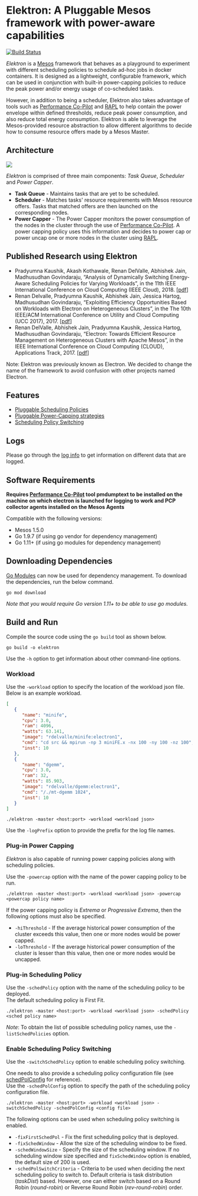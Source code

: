 Elektron: A Pluggable Mesos framework with power-aware capabilities
===================================================================

[![Build Status](https://gitlab.com/spdf/elektron/badges/master/build.svg)](https://gitlab.com/spdf/elektron/commits/master)

_Elektron_ is a [Mesos](mesos.apache.org) framework that behaves as a playground to experiment with different scheduling policies to schedule ad-hoc jobs in docker containers. It is designed as a lightweight, configurable framework, which can be used in conjunction with built-in power-capping policies to reduce the peak power and/or energy usage of co-scheduled tasks.

However, in addition to being a scheduler, Elektron also takes advantage of tools such as [Performance Co-Pilot](http://pcp.io/) and [RAPL](https://01.org/blogs/2014/running-average-power-limit--rapl) to help contain the power envelope within defined thresholds, reduce peak power consumption, and also reduce total energy consumption. Elektron is able to leverage the Mesos-provided resource abstraction to allow different algorithms to decide how to consume resource offers made by a Mesos Master.

## Architecture
![](docs/ElekArch.png)

_Elektron_ is comprised of three main components: _Task Queue_, _Scheduler_ and _Power Capper_.
* **Task Queue** - Maintains tasks that are yet to be scheduled.
* **Scheduler** - Matches tasks' resource requirements with Mesos resource offers. Tasks that matched offers are then launched on the corresponding nodes.
* **Power Capper** - The Power Capper monitors the power consumption of the nodes in the cluster through the use of [Performance Co-Pilot](http://pcp.io/). A power capping policy uses this information and decides to power cap or power uncap one or more nodes in the cluster using [RAPL](https://01.org/blogs/2014/running-average-power-limit--rapl).

## Published Research using Elektron
* Pradyumna Kaushik, Akash Kothawale, Renan DelValle, Abhishek Jain, Madhusudhan Govindaraju, “Analysis of Dynamically Switching Energy-Aware Scheduling Policies for Varying Workloads”, in the 11th IEEE International Conference on Cloud Computing (IEEE Cloud), 2018. [[pdf](http://cloud.cs.binghamton.edu/wordpress/wp-content/uploads/2018/05/analysis-of-energy-aware-scheduling-policy-switching-for-varying-workloads.pdf)]
* Renan Delvalle, Pradyumna Kaushik, Abhishek Jain, Jessica Hartog, Madhusudhan Govindaraju, “Exploiting Efficiency Opportunities Based on Workloads with Electron on Heterogeneous Clusters”, in the The 10th IEEE/ACM International Conference on Utility and Cloud Computing (UCC 2017), 2017. [[pdf](http://cloud.cs.binghamton.edu/wordpress/wp-content/uploads/2017/10/ExploitingEfficiencyOpportunitiesBasedonWorkloadswithElectrononHeterogeneousClusters.pdf)]
* Renan DelValle, Abhishek Jain, Pradyumna Kaushik, Jessica Hartog, Madhusudhan Govindaraju, “Electron: Towards Efficient Resource Management on Heterogeneous Clusters with Apache Mesos”, in the IEEE International Conference on Cloud Computing (CLOUD), Applications Track, 2017. [[pdf](http://cloud.cs.binghamton.edu/wordpress/wp-content/uploads/2017/07/electron-1.pdf)]

Note: Elektron was previously known as Electron. We decided to change the name of the framework to avoid confusion with other projects named Electron.

## Features
* [Pluggable Scheduling Policies](docs/SchedulingPolicies.md)
* [Pluggable Power-Capping strategies](docs/PowerCappingStrategies.md)
* [Scheduling Policy Switching](docs/SchedulingPolicySwitching.md)

## Logs
Please go through the [log info](docs/Logs.md) to get information on different data that are logged.

## Software Requirements
**Requires [Performance Co-Pilot](http://pcp.io/) tool pmdumptext to be installed on the
machine on which electron is launched for logging to work and PCP collector agents installed
on the Mesos Agents**

Compatible with the following versions:

* Mesos 1.5.0
* Go 1.9.7 (if using go vendor for dependency management)
* Go 1.11+ (if using go modules for dependency management)

## Downloading Dependencies
[Go Modules](https://blog.golang.org/using-go-modules) can now be used for dependency management.
To download the dependencies, run the below command.
```commandline
go mod download
```
_Note that you would require Go version 1.11+ to be able to use go modules._

## Build and Run
Compile the source code using the `go build` tool as shown below.
```commandline
go build -o elektron
```
Use the `-h` option to get information about other command-line options.

### Workload
Use the `-workload` option to specify the location of the workload json file. Below is an example workload.
```json
[
   {
      "name": "minife",
      "cpu": 3.0,
      "ram": 4096,
      "watts": 63.141,
      "image": "rdelvalle/minife:electron1",
      "cmd": "cd src && mpirun -np 3 miniFE.x -nx 100 -ny 100 -nz 100",
      "inst": 10
   },
   {
      "name": "dgemm",
      "cpu": 3.0,
      "ram": 32,
      "watts": 85.903,
      "image": "rdelvalle/dgemm:electron1",
      "cmd": "/./mt-dgemm 1024",
      "inst": 10
   }
]
```

```commandline
./elektron -master <host:port> -workload <workload json>
```

Use the `-logPrefix` option to provide the prefix for the log file names.

### Plug-in Power Capping
_Elektron_ is also capable of running power capping policies along with scheduling policies. 

Use the `-powercap` option with the name of the power capping policy to be run.

```commandline
./elektron -master <host:port> -workload <workload json> -powercap <powercap policy name>
```

If the power capping policy is _Extrema_ or _Progressive Extrema_, then the following options must also be specified.
* `-hiThreshold` - If the average historical power consumption of the cluster exceeds this value, then one or more nodes would be power capped.
* `-loThreshold` - If the average historical power consumption of the cluster is lesser than this value, then one or more nodes would be uncapped.

### Plug-in Scheduling Policy
Use the `-schedPolicy` option with the name of the scheduling policy to be deployed.<br>The default scheduling policy is First Fit.

```commandline
./elektron -master <host:port> -workload <workload json> -schedPolicy <sched policy name>
```

_Note_: To obtain the list of possible scheduling policy names, use the `-listSchedPolicies` option.

### Enable Scheduling Policy Switching
Use the `-switchSchedPolicy` option to enable scheduling policy switching.<br>

One needs to also provide a scheduling policy configuration file (see [schedPolConfig](./schedPolConfig.json) for reference).<br>
Use the `-schedPolConfig` option to specify the path of the scheduling policy configuration file.

```commandline
./elektron -master <host:port> -workload <workload json> -switchSchedPolicy -schedPolConfig <config file>
```

The following options can be used when scheduling policy switching is enabled.
* `-fixFirstSchedPol` - Fix the first scheduling policy that is deployed. 
* `-fixSchedWindow` - Allow the size of the scheduling window to be fixed.
* `-schedWindowSize` - Specify the size of the scheduling window. If no scheduling window size specified and `fixSchedWindow` option is enabled, the default size of 200 is used.
* `-schedPolSwitchCriteria` - Criteria to be used when deciding the next scheduling policy to switch to. Default criteria is task distribution (_taskDist_) based. However, one can either switch based on a Round Robin (_round-robin_) or Reverse Round Robin (_rev-round-robin_) order.
